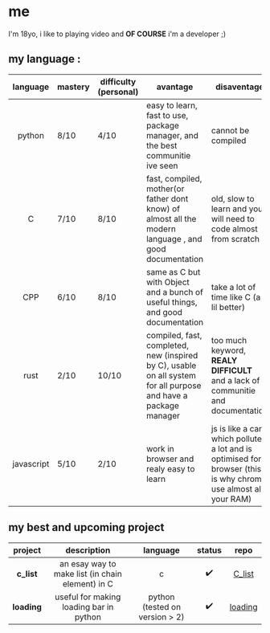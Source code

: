 
# me
I'm 18yo, i like to playing video and **OF COURSE** i'm a developer ;) 



## my language :
|  language  | mastery | difficulty (personal) | avantage                                                                                                        | disaventage                                                                                                      | case of use                                                  |
|:----------:|---------|-----------------------|-----------------------------------------------------------------------------------------------------------------|------------------------------------------------------------------------------------------------------------------|--------------------------------------------------------------|
| python     | 8/10    | 4/10                  | easy to learn, fast to use, package manager, and the best communitie ive seen                                   | cannot be compiled                                                                                               | back-end, scripting and learning (for human or machine ;) )  |
| C          | 7/10    | 8/10                  | fast, compiled, mother(or father dont know) of almost all the modern language , and good documentation          | old, slow to learn and you will need to code almost from scratch                                                 | only your imagination (and time) can stop you                |
| CPP        | 6/10    | 8/10                  | same as C but with Object and a bunch of useful things, and good documentation                                  | take a lot of time like C (a lil better)                                                                         | same as C but without the time                               |
| rust       | 2/10    | 10/10                 | compiled, fast, completed, new (inspired by C), usable on all system for all purpose and have a package manager | too much keyword, **REALY DIFFICULT** and a lack of communitie and documentation                                                                         | same as C, but with reduce time (if you manage to master it) |
| javascript | 5/10    | 2/10                  | work in browser and realy easy to learn                                                                         | js is like a car, which pollutes a lot and is optimised for browser (this is why chrome use almost all your RAM) | website (realtime, animation, etc)                           |




## my best and upcoming project

| **project** |                    description                   |            language            |       status       |                repo               |
|:-------:|:------------------------------------------------:|:------------------------------:|:------------------:|:---------------------------------:|
|  **c_list** | an esay way to make list (in chain element) in C |                c               | :heavy_check_mark: | [C_list](https://github.com/eupone/C_list)  |
| **loading** |      useful for making loading bar in python     | python (tested on version > 2) | :heavy_check_mark: | [loading](https://github.com/eupone/Loading) |

